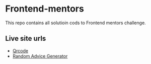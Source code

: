 # Frontend-mentors
This repo contains all solutioin cods to Frontend mentors challenge.

## Live site urls
- [Qrcode](https://qrcode-t71i8yzmm-ajay-droid-cmd.vercel.app/)
- [Random Advice Generator](https://advicegenerator-dhvfrf412-ajay-droid-cmd.vercel.app/)
